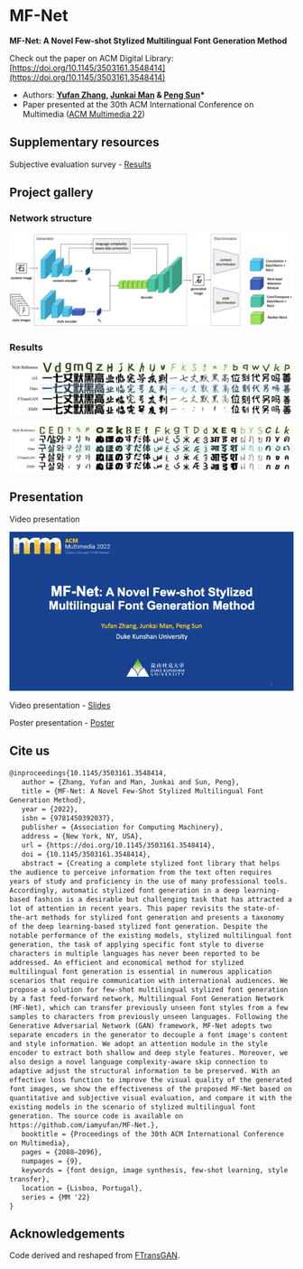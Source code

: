 # MF-Net

**MF-Net: A Novel Few-shot Stylized Multilingual Font Generation Method**

Check out the paper on ACM Digital Library: [https://doi.org/10.1145/3503161.3548414](https://doi.org/10.1145/3503161.3548414)

- Authors: **[Yufan Zhang](https://yufanz.xyz), [Junkai Man](https://junkaiman.com) & [Peng Sun](https://scholars.duke.edu/person/Peng.Sun1)\***
- Paper presented at the 30th ACM International Conference on Multimedia ([ACM Multimedia 22](https://2022.acmmm.org/))

<!-- <video width="80%" poster="https://raw.githubusercontent.com/iamyufan/MF-Net/main/presentation/cover.png" controls>
   <source src="https://dl.acm.org/action/downloadSupplement?doi=10.1145%2F3503161.3548414&file=MM22-fp3115.mp4" type="video/mp4">
   Your browser does not support the video tag.
</video> -->

## Supplementary resources

Subjective evaluation survey - [Results](analysis/survey)

## Project gallery

### Network structure

![1](./img/1_overall.png)

### Results

![4](./img/4_seen_lan_vis.png)

![5](./img/5_unseen_lan_vis.png)

## Presentation

Video presentation

[![cover](presentation/cover.png)](https://youtu.be/YVkbaq7vZTA)

Video presentation - [Slides](presentation/mfnet.pdf)

Poster presentation - [Poster](presentation/poster.png)

## Cite us

```text
@inproceedings{10.1145/3503161.3548414,
   author = {Zhang, Yufan and Man, Junkai and Sun, Peng},
   title = {MF-Net: A Novel Few-Shot Stylized Multilingual Font Generation Method},
   year = {2022},
   isbn = {9781450392037},
   publisher = {Association for Computing Machinery},
   address = {New York, NY, USA},
   url = {https://doi.org/10.1145/3503161.3548414},
   doi = {10.1145/3503161.3548414},
   abstract = {Creating a complete stylized font library that helps the audience to perceive information from the text often requires years of study and proficiency in the use of many professional tools. Accordingly, automatic stylized font generation in a deep learning-based fashion is a desirable but challenging task that has attracted a lot of attention in recent years. This paper revisits the state-of-the-art methods for stylized font generation and presents a taxonomy of the deep learning-based stylized font generation. Despite the notable performance of the existing models, stylized multilingual font generation, the task of applying specific font style to diverse characters in multiple languages has never been reported to be addressed. An efficient and economical method for stylized multilingual font generation is essential in numerous application scenarios that require communication with international audiences. We propose a solution for few-shot multilingual stylized font generation by a fast feed-forward network, Multilingual Font Generation Network (MF-Net), which can transfer previously unseen font styles from a few samples to characters from previously unseen languages. Following the Generative Adversarial Network (GAN) framework, MF-Net adopts two separate encoders in the generator to decouple a font image's content and style information. We adopt an attention module in the style encoder to extract both shallow and deep style features. Moreover, we also design a novel language complexity-aware skip connection to adaptive adjust the structural information to be preserved. With an effective loss function to improve the visual quality of the generated font images, we show the effectiveness of the proposed MF-Net based on quantitative and subjective visual evaluation, and compare it with the existing models in the scenario of stylized multilingual font generation. The source code is available on https://github.com/iamyufan/MF-Net.},
   booktitle = {Proceedings of the 30th ACM International Conference on Multimedia},
   pages = {2088–2096},
   numpages = {9},
   keywords = {font design, image synthesis, few-shot learning, style transfer},
   location = {Lisboa, Portugal},
   series = {MM '22}
}
```

## Acknowledgements

Code derived and reshaped from [FTransGAN](https://github.com/ligoudaner377/font_translator_gan).
